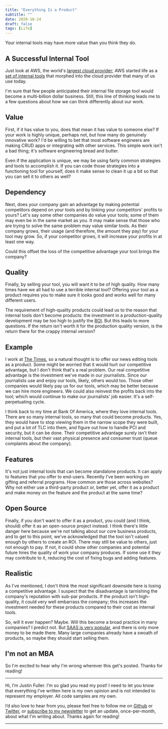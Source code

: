 ```yaml
---
title: "Everything Is a Product"
subtitle: ""
date: 2020-10-24
draft: false
tags: [Life]
---
```


Your internal tools may have more value than you think they do. 

<!--more-->

## A Successful Internal Tool

Just look at AWS, the world's [largest cloud provider](https://www.parkmycloud.com/blog/aws-vs-azure-vs-google-cloud-market-share/#:~:text=As%20of%20July%202020%2C%20Canalys,and%20other%20clouds%20with%2037%25); AWS started life as a [set of internal tools](https://techcrunch.com/2016/07/02/andy-jassys-brief-history-of-the-genesis-of-aws/) that morphed into the cloud provider that many of us use today.

I'm sure that few people anticipated their internal file storage tool would become a multi-billion dollar business. Still, this line of thinking leads me to a few questions about how we can think differently about our work.

## Value

First, if it has value to you, does that mean it has value to someone else? If your work is highly unique, perhaps not, but how many do genuinely innovative work? I'd be willing to bet that most software engineers are making CRUD apps or integrating with other services. This simple work isn't a bad thing; it's software engineering bread and butter.

Even if the application is unique, we may be using fairly common strategies and tools to accomplish it. If you can code those strategies into a functioning tool for yourself, does it make sense to clean it up a bit so that you can sell it to others as well?

## Dependency

Next, does your company gain an advantage by making potential competitors depend on your tools and by linking your competitors' profits to yours? Let's say some other companies do value your tools; some of them may even be in the same market as you. It may make sense that those who are trying to solve the same problem may value similar tools. As their company grows, their usage (and therefore, the amount they pay) for your tool may grow. So, if your competitor grows, it will increase your profits in at least one way. 

Could this offset the loss of the competitive advantage your tool brings the company?

## Quality

Finally, by selling your tool, you will want it to be of high quality. How many times have we all had to use a terrible internal tool? Offering your tool as a product requires you to make sure it looks good and works well for many different users. 

The requirement of high-quality products could lead us to the reason that internal tools don't become products: the investment in a production-quality development may be too high to justify the [ROI](https://www.investopedia.com/terms/r/returnoninvestment.asp). But this leads to more questions. If the return isn't worth it for the production quality version, is the return there for the crappy internal version?

## Example

I work at [The Times](https://open.nytimes.com/), so a natural thought is to offer our news editing tools as a product. Some might be worried that it would hurt our competitive advantage, but I don't think that's a real problem. Our real competitive advantage is the investment we've made in our journalists. Since our journalists use and enjoy our tools, likely, others would too. Those other companies would likely pay us for our tools, which may be better because we can hire more engineers. We could also reinvest the profits back into the tool; which would continue to make our journalists' job easier. It's a self-perpetuating cycle.

I think back to my time at Bank Of America, where they love internal tools. There are so many internal tools, so many that could become products. Yes, they would have to stop viewing them in the narrow scope they were built, and put a lot of TLC into them, and figure out how to handle PCI and security, but it can be done. Their competitive advantage surely isn't their internal tools, but their vast physical presence and consumer trust (queue complaints about the company).

## Features

It's not just internal tools that can become standalone products. It can apply to features that you offer to end-users. Recently I've been working on gifting and referral programs. How common are those across websites? Why not either use a third-party product or, better yet, offer it as a product and make money on the feature and the product at the same time?

## Open Source

Finally, if you don't want to offer it as a product, you could (and I think, should) offer it as an open-source project instead. I think there's little danger here because we're not talking about our core business products, and to get to this point, we've acknowledged that the tool isn't valued enough by others to create an ROI. There may still be value to others, just not enough to pay. If not, it could show other companies and potential future hires the quality of work your company produces. If some use it they may contribute to it, reducing the cost of fixing bugs and adding features.

## Realistic

As I've mentioned, I don't think the most significant downside here is losing a competitive advantage. I suspect that the disadvantage is tarnishing the company's reputation with sub-par products. If the product isn't high-quality, it could very well embarrass the company; this increases the investment needed for these products compared to their cost as internal tools.

So, will it ever happen? Maybe. Will this become a broad practice in many companies? I predict not. But [SAAS is very popular](https://www.statista.com/statistics/510333/worldwide-public-cloud-software-as-a-service/#:~:text=The%20global%20public%20cloud%20software,main%20categories%20of%20cloud%20computing), and there is only more money to be made there. Many large companies already have a swoath of products, so maybe they should start selling them.

## I'm not an MBA

So I'm excited to hear why I'm wrong wherever this get's posted. Thanks for reading!

---

Hi, I’m Justin Fuller. I’m so glad you read my post! I need to let you know that everything I’ve written here is my own opinion and is not intended to represent my employer. All code samples are my own.

I’d also love to hear from you, please feel free to follow me on [Github](https://github.com/justindfuller) or [Twitter](https://twitter.com/justin_d_fuller), or [subscribe to my newsletter](https://justindfuller.us4.list-manage.com/subscribe?u=d48d0debd8d0bce3b77572097&id=0c1e610cac) to get an update, once-per-month, about what I'm writing about. Thanks again for reading!

---
